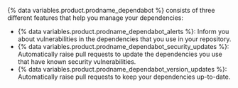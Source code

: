 {% data variables.product.prodname_dependabot %} consists of three different features that help you manage your dependencies:

* {% data variables.product.prodname_dependabot_alerts %}: Inform you about vulnerabilities in the dependencies that you use in your repository.
* {% data variables.product.prodname_dependabot_security_updates %}: Automatically raise pull requests to update the dependencies you use that have known security vulnerabilities.
* {% data variables.product.prodname_dependabot_version_updates %}: Automatically raise pull requests to keep your dependencies up-to-date.
